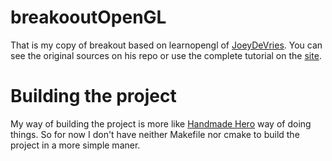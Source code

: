 # breakooutOpenGL

That is my copy of breakout based on learnopengl of [JoeyDeVries](https://github.com/JoeyDeVries/LearnOpenGL). You can see the original sources on his repo or use the complete tutorial on the [site](https://learnopengl.com/).

# Building the project
My way of building the project is more like [Handmade Hero](https://handmadehero.org/) way of doing things. So for now I don't have neither Makefile nor cmake to build the project in a more simple maner. 
